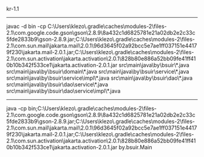 kr-1.1
<hr>
javac -d bin -cp C:\Users\klezo\.gradle\caches\modules-2\files-2.1\com.google.code.gson\gson\2.8.9\8a432c1d6825781e21a02db2e2c33c5fde2833b9\gson-2.8.9.jar;C:\Users\klezo\.gradle\caches\modules-2\files-2.1\com.sun.mail\jakarta.mail\2.0.1\96d3645f02a92bcc5e7ae1ff037151e44179f230\jakarta.mail-2.0.1.jar;C:\Users\klezo\.gradle\caches\modules-2\files-2.1\com.sun.activation\jakarta.activation\2.0.1\828b80e886a52bb09fe41ff410b10b342f533ce1\jakarta.activation-2.0.1.jar src\main\java\by\bsuir\*.java src\main\java\by\bsuir\domain\*.java src\main\java\by\bsuir\service\*.java src\main\java\by\bsuir\service\impl\*.java src\main\java\by\bsuir\dao\*.java src\main\java\by\bsuir\dao\service\*.java src\main\java\by\bsuir\dao\service\impl\*.java 
<hr>
java -cp bin;C:\Users\klezo\.gradle\caches\modules-2\files-2.1\com.google.code.gson\gson\2.8.9\8a432c1d6825781e21a02db2e2c33c5fde2833b9\gson-2.8.9.jar;C:\Users\klezo\.gradle\caches\modules-2\files-2.1\com.sun.mail\jakarta.mail\2.0.1\96d3645f02a92bcc5e7ae1ff037151e44179f230\jakarta.mail-2.0.1.jar;C:\Users\klezo\.gradle\caches\modules-2\files-2.1\com.sun.activation\jakarta.activation\2.0.1\828b80e886a52bb09fe41ff410b10b342f533ce1\jakarta.activation-2.0.1.jar by.bsuir.Main
